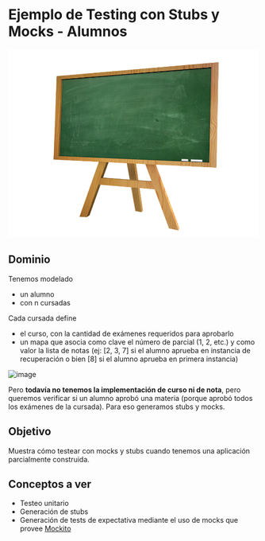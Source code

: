 
# Ejemplo de Testing con Stubs y Mocks - Alumnos

![image](images/pizarron.png) 

## Dominio
Tenemos modelado 

* un alumno
 * con n cursadas

Cada cursada define

* el curso, con la cantidad de exámenes requeridos para aprobarlo
* un mapa que asocia como clave el número de parcial (1, 2, etc.) y como valor la lista de notas (ej: [2, 3, 7] si el alumno aprueba en instancia de recuperación o bien [8] si el alumno aprueba en primera instancia)

![image](images/classDiagram.png)

Pero **todavía no tenemos la implementación de curso ni de nota**, pero queremos verificar si un alumno aprobó una materia (porque aprobó todos los exámenes de la cursada). Para eso generamos stubs y mocks.

## Objetivo

Muestra cómo testear con mocks y stubs cuando tenemos una aplicación parcialmente construida.

## Conceptos a ver

* Testeo unitario
* Generación de stubs 
* Generación de tests de expectativa mediante el uso de mocks que provee [Mockito](http://site.mockito.org/)



